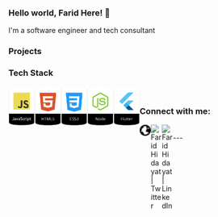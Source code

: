 ### Hello world, Farid Here! 👋

I'm a software engineer and tech consultant

### Projects


### Tech Stack

<img align="left" alt="Javascript" width="52px" src="assets/js.png" />
<img align="left" alt="HTML5" width="52px" src="assets/html5.png" />
<img align="left" alt="CSS" width="52px" src="assets/css3.png" />
<img align="left" alt="Nodejs" width="52px" src="assets/nodejs.png" />
<img align="left" alt="Flutter" width="52px" src="assets/flutter.png" />

<br />

### Connect with me:

[<img align="left" alt="Farid Hidayat" width="22px" src="https://raw.githubusercontent.com/iconic/open-iconic/master/svg/globe.svg" />][website]
<!-- [<img align="left" alt="Farid Hidayat | YouTube" width="22px" src="https://cdn.jsdelivr.net/npm/simple-icons@v3/icons/youtube.svg" />][youtube] -->
[<img align="left" alt="Farid Hidayat | Twitter" width="22px" src="https://cdn.jsdelivr.net/npm/simple-icons@v3/icons/twitter.svg" />][twitter]
[<img align="left" alt="Farid Hidayat | LinkedIn" width="22px" src="https://cdn.jsdelivr.net/npm/simple-icons@v3/icons/linkedin.svg" />][linkedin]


<br/>
---

[website]: https://faridlab.github.io
[twitter]: https://twitter.com/faridlab
[youtube]: https://youtube.com/faridlab
[linkedin]: https://linkedin.com/in/faridlab